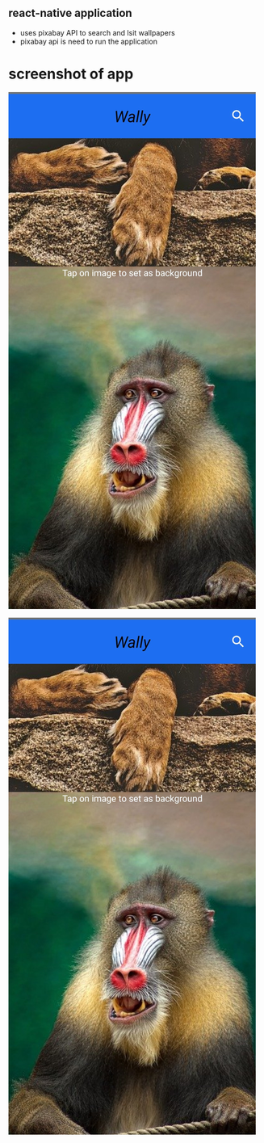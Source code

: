 ## react-native application 
 - uses pixabay API to search and lsit wallpapers
 - pixabay api is need to run the application  


# screenshot of app 

![screenshot 1](./screenshot/Screenshot_2020-10-11-11-16-17-737_com.wally.jpg)


![screenshot 2](./screenshot/Screenshot_2020-10-11-11-16-17-737_com.wally.jpg)


